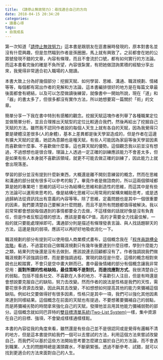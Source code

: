 ```yaml
---
title: 《請停止無效努力》：尋找適合自己的方向
date: 2018-04-15 20:34:20
categories:
- 讀書心得
tags:
- 自我成長
---
```

第一次知道「[請停止無效努力](https://www.books.com.tw/products/CN11406545)」這本書是跟朋友在逛書展時發現的，原本對書名並沒有什麼興趣，但是忽然瞄到作者是孫圈圈，馬上就有興致了。之前都會在她的公眾號發現不錯的文章，內容有條理，而且不會流於口號，都有如何實行的方法論。而這本書看完後的確是不負所望，內容很紮實，有把她做諮詢累積的經驗分享出來，我覺得非常適合初入職場的人閱讀。

本書大致上分為好幾個部分：挖掘天賦、如何學習、思維、溝通、職涯規劃、情緒等等，每個都有寫出作者的見解和方法論，這本書編排很好的地方是在每篇文章最後面都會有總結，以及可以怎麼做讀後練習，就像書中一開始所說，現在「道」和「器」的書太多了，但很多都沒有實作方法，所以她想要寫一篇關於「術」的文章。

簡單分享一下我在書中特別有感觸的觀念。挖掘天賦這塊作者列舉了各種職業定位並做簡單分析，並且合理推出天賦型的定位比較適合我們，然後再給出了挖掘自己天賦的方法。雖然我不認同作者說的每個人天生上就有各自的天賦，因為我覺得只要是硬體沒差很多(人的身體)，基本上差異都是後天學習造成的，但是作者在這邊有擴大天賦的定義，她認為意願也是種天賦，有些人可能因為家庭等後天學習因素而喜歡做什麼事、不喜歡做什麼事，這也算天賦的優勢。這個觀念我以前並沒有想過，不過想想也是很合理，理論上人透過一定正確的訓練應該能力不會差太多，但是如果有些人本身就不喜歡該領域，就更不可能去做正確的訓練了，因此能力上就會出現落差。

學習的部分並沒有提到什麼新東西，大概還是離不開刻意練習的概念，然而在思維和溝通的部分就有很多可以參考的點了。畢竟作者是做諮商的，所以這兩個領域都算是她的專業吧！思維的話可以分為結構化思維和創造性的思維，而這其中是有些方法論可以運用來思考的。像是結構化思維可以用常用的架構來輔助思考，或是透過歸納法從資訊找出有意義的內容等等。除了思維，定義問題也是其中一個很重要的因素，我們要清楚自己要解決什麼問題，而且不是所有問題都值得被解決。我以前常常都會想說每個遇到的事情都要全力去做，不這樣做的話就好像是沒有負責任，但是作者反駁這樣的想法，應該是要看CP值，高的才需要全力找最佳解，一般的就只要能處理掉即可。溝通部分則是描述有條理發表言論、與人找話題聊天的方法，這邊是我的弱項，應該可以再好好地吸收消化一下。

職涯規劃的部分有提到可以使用個人商業模式畫布，這個概念我在「[程序員跳槽全攻略](https://read.douban.com/ebook/7611058/)」看過，不過當初自己做職涯規劃只有幾年後要達到什麼目標，學到什麼能力之類，結果列完後還是沒有去做到，應該說連去回顧都沒有了。作者強調說我們做職涯規劃不該強調目標，而是要強調過程、實現的路徑是什麼，這樣的概念相對來說也比較踏實，不會只是空中畫大餅而已。書中最後情緒的部分有個概念讓我非常受用：**面對所謂的性格缺陷，最佳策略不是對抗，而是找應對方式**。我很清楚自己的弱點，包括不擅長社交、不喜歡在人多的地方、不喜歡引人注目，但是有時還是會想說要克服自己的缺陷，努力去改變。然而作者的說法是性格是我們的天性，需要花很多資源去改變，因此與其去改變，不如想想如何提高其他的能力來彌補這個缺陷。例如社交要做得好有很多因素，性格只是其中一項，我們可以強化其他因素來達到同樣結果。這個概念在前面的天賦也有提過，不要想著要彌補自己的弱點，而是將彌補劣勢的時間拿來強化自己的天賦，發揮他並且用其他能力彌補弱勢的部分。這個概念就如同巴菲特的[雙目標清單系統(Two-List System)](https://jamesclear.com/buffett-focus)一樣，集中資源在自己的目標、強項，不會變成樣樣通樣樣鬆。

本書的內容從我的角度來看，雖然還是有些自己並不是很認同或是覺得有邏輯不清的地方，但是這本書提供給我們一個可以去嘗試的方法，利用這個方法來嘗試改變自己，而我們可以基於這些方法開始思考要怎麼建立屬於自己的方法論，而不會遇到職業、人生的問題時總是滿頭霧水，不斷窮緊張。透過不斷參考、試錯，就可以找到更適合的方法來面對自己的人生。
